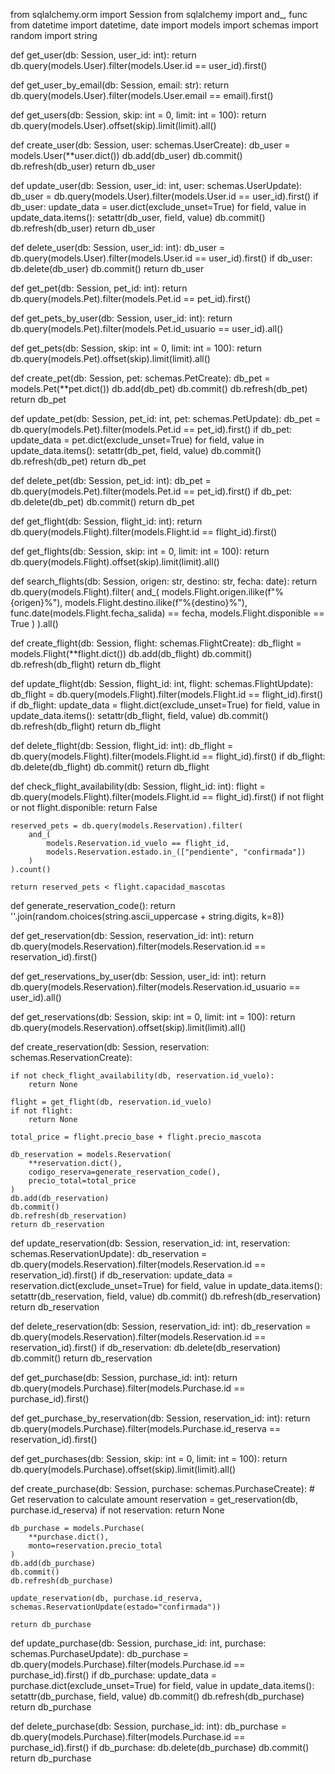 from sqlalchemy.orm import Session
from sqlalchemy import and_, func
from datetime import datetime, date
import models
import schemas
import random
import string

def get_user(db: Session, user_id: int):
    return db.query(models.User).filter(models.User.id == user_id).first()

def get_user_by_email(db: Session, email: str):
    return db.query(models.User).filter(models.User.email == email).first()

def get_users(db: Session, skip: int = 0, limit: int = 100):
    return db.query(models.User).offset(skip).limit(limit).all()

def create_user(db: Session, user: schemas.UserCreate):
    db_user = models.User(**user.dict())
    db.add(db_user)
    db.commit()
    db.refresh(db_user)
    return db_user

def update_user(db: Session, user_id: int, user: schemas.UserUpdate):
    db_user = db.query(models.User).filter(models.User.id == user_id).first()
    if db_user:
        update_data = user.dict(exclude_unset=True)
        for field, value in update_data.items():
            setattr(db_user, field, value)
        db.commit()
        db.refresh(db_user)
    return db_user

def delete_user(db: Session, user_id: int):
    db_user = db.query(models.User).filter(models.User.id == user_id).first()
    if db_user:
        db.delete(db_user)
        db.commit()
    return db_user


def get_pet(db: Session, pet_id: int):
    return db.query(models.Pet).filter(models.Pet.id == pet_id).first()

def get_pets_by_user(db: Session, user_id: int):
    return db.query(models.Pet).filter(models.Pet.id_usuario == user_id).all()

def get_pets(db: Session, skip: int = 0, limit: int = 100):
    return db.query(models.Pet).offset(skip).limit(limit).all()

def create_pet(db: Session, pet: schemas.PetCreate):
    db_pet = models.Pet(**pet.dict())
    db.add(db_pet)
    db.commit()
    db.refresh(db_pet)
    return db_pet

def update_pet(db: Session, pet_id: int, pet: schemas.PetUpdate):
    db_pet = db.query(models.Pet).filter(models.Pet.id == pet_id).first()
    if db_pet:
        update_data = pet.dict(exclude_unset=True)
        for field, value in update_data.items():
            setattr(db_pet, field, value)
        db.commit()
        db.refresh(db_pet)
    return db_pet

def delete_pet(db: Session, pet_id: int):
    db_pet = db.query(models.Pet).filter(models.Pet.id == pet_id).first()
    if db_pet:
        db.delete(db_pet)
        db.commit()
    return db_pet

def get_flight(db: Session, flight_id: int):
    return db.query(models.Flight).filter(models.Flight.id == flight_id).first()

def get_flights(db: Session, skip: int = 0, limit: int = 100):
    return db.query(models.Flight).offset(skip).limit(limit).all()

def search_flights(db: Session, origen: str, destino: str, fecha: date):
    return db.query(models.Flight).filter(
        and_(
            models.Flight.origen.ilike(f"%{origen}%"),
            models.Flight.destino.ilike(f"%{destino}%"),
            func.date(models.Flight.fecha_salida) == fecha,
            models.Flight.disponible == True
        )
    ).all()

def create_flight(db: Session, flight: schemas.FlightCreate):
    db_flight = models.Flight(**flight.dict())
    db.add(db_flight)
    db.commit()
    db.refresh(db_flight)
    return db_flight

def update_flight(db: Session, flight_id: int, flight: schemas.FlightUpdate):
    db_flight = db.query(models.Flight).filter(models.Flight.id == flight_id).first()
    if db_flight:
        update_data = flight.dict(exclude_unset=True)
        for field, value in update_data.items():
            setattr(db_flight, field, value)
        db.commit()
        db.refresh(db_flight)
    return db_flight

def delete_flight(db: Session, flight_id: int):
    db_flight = db.query(models.Flight).filter(models.Flight.id == flight_id).first()
    if db_flight:
        db.delete(db_flight)
        db.commit()
    return db_flight

def check_flight_availability(db: Session, flight_id: int):
    flight = db.query(models.Flight).filter(models.Flight.id == flight_id).first()
    if not flight or not flight.disponible:
        return False

    reserved_pets = db.query(models.Reservation).filter(
        and_(
            models.Reservation.id_vuelo == flight_id,
            models.Reservation.estado.in_(["pendiente", "confirmada"])
        )
    ).count()
    
    return reserved_pets < flight.capacidad_mascotas

def generate_reservation_code():
    return ''.join(random.choices(string.ascii_uppercase + string.digits, k=8))

def get_reservation(db: Session, reservation_id: int):
    return db.query(models.Reservation).filter(models.Reservation.id == reservation_id).first()

def get_reservations_by_user(db: Session, user_id: int):
    return db.query(models.Reservation).filter(models.Reservation.id_usuario == user_id).all()

def get_reservations(db: Session, skip: int = 0, limit: int = 100):
    return db.query(models.Reservation).offset(skip).limit(limit).all()

def create_reservation(db: Session, reservation: schemas.ReservationCreate):

    if not check_flight_availability(db, reservation.id_vuelo):
        return None

    flight = get_flight(db, reservation.id_vuelo)
    if not flight:
        return None
    
    total_price = flight.precio_base + flight.precio_mascota
    
    db_reservation = models.Reservation(
        **reservation.dict(),
        codigo_reserva=generate_reservation_code(),
        precio_total=total_price
    )
    db.add(db_reservation)
    db.commit()
    db.refresh(db_reservation)
    return db_reservation

def update_reservation(db: Session, reservation_id: int, reservation: schemas.ReservationUpdate):
    db_reservation = db.query(models.Reservation).filter(models.Reservation.id == reservation_id).first()
    if db_reservation:
        update_data = reservation.dict(exclude_unset=True)
        for field, value in update_data.items():
            setattr(db_reservation, field, value)
        db.commit()
        db.refresh(db_reservation)
    return db_reservation

def delete_reservation(db: Session, reservation_id: int):
    db_reservation = db.query(models.Reservation).filter(models.Reservation.id == reservation_id).first()
    if db_reservation:
        db.delete(db_reservation)
        db.commit()
    return db_reservation

def get_purchase(db: Session, purchase_id: int):
    return db.query(models.Purchase).filter(models.Purchase.id == purchase_id).first()

def get_purchase_by_reservation(db: Session, reservation_id: int):
    return db.query(models.Purchase).filter(models.Purchase.id_reserva == reservation_id).first()

def get_purchases(db: Session, skip: int = 0, limit: int = 100):
    return db.query(models.Purchase).offset(skip).limit(limit).all()

def create_purchase(db: Session, purchase: schemas.PurchaseCreate):
    # Get reservation to calculate amount
    reservation = get_reservation(db, purchase.id_reserva)
    if not reservation:
        return None
    
    db_purchase = models.Purchase(
        **purchase.dict(),
        monto=reservation.precio_total
    )
    db.add(db_purchase)
    db.commit()
    db.refresh(db_purchase)

    update_reservation(db, purchase.id_reserva, schemas.ReservationUpdate(estado="confirmada"))
    
    return db_purchase

def update_purchase(db: Session, purchase_id: int, purchase: schemas.PurchaseUpdate):
    db_purchase = db.query(models.Purchase).filter(models.Purchase.id == purchase_id).first()
    if db_purchase:
        update_data = purchase.dict(exclude_unset=True)
        for field, value in update_data.items():
            setattr(db_purchase, field, value)
        db.commit()
        db.refresh(db_purchase)
    return db_purchase

def delete_purchase(db: Session, purchase_id: int):
    db_purchase = db.query(models.Purchase).filter(models.Purchase.id == purchase_id).first()
    if db_purchase:
        db.delete(db_purchase)
        db.commit()
    return db_purchase
